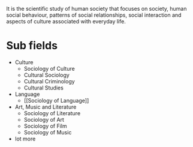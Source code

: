 It is the scientific study of human society that focuses on society, human social behaviour, patterns of social relationships, social interaction and aspects of culture associated with everyday life.


# Sub fields
- Culture
	- Sociology of Culture
	- Cultural Sociology
	- Cultural Criminology
	- Cultural Studies
- Language
	- [[Sociology of Language]]
- Art, Music and Literature
	- Sociology of Literature
	- Sociology of Art
	- Sociology of Film
	- Sociology of Music
- lot more